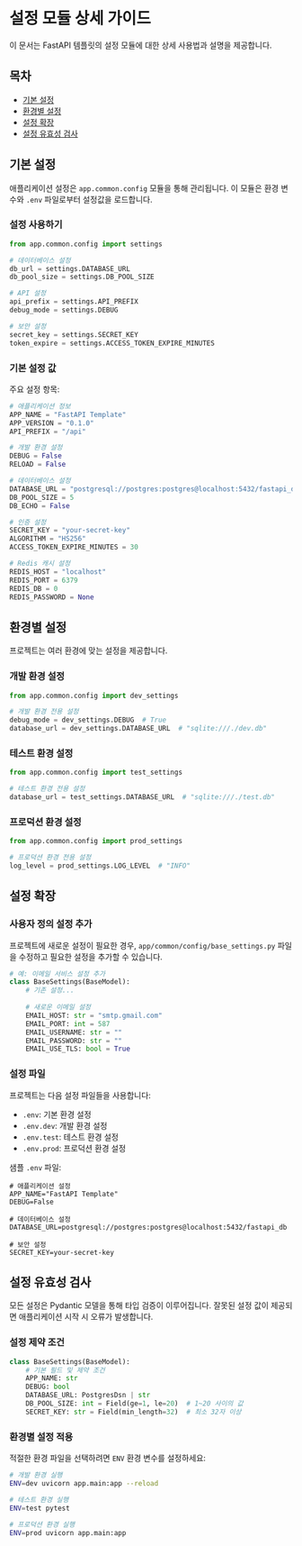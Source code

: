 # 설정 모듈 상세 가이드

이 문서는 FastAPI 템플릿의 설정 모듈에 대한 상세 사용법과 설명을 제공합니다.

## 목차

- [기본 설정](#기본-설정)
- [환경별 설정](#환경별-설정)
- [설정 확장](#설정-확장)
- [설정 유효성 검사](#설정-유효성-검사)

## 기본 설정

애플리케이션 설정은 `app.common.config` 모듈을 통해 관리됩니다. 이 모듈은 환경 변수와 `.env` 파일로부터 설정값을 로드합니다.

### 설정 사용하기

```python
from app.common.config import settings

# 데이터베이스 설정
db_url = settings.DATABASE_URL
db_pool_size = settings.DB_POOL_SIZE

# API 설정
api_prefix = settings.API_PREFIX
debug_mode = settings.DEBUG

# 보안 설정
secret_key = settings.SECRET_KEY
token_expire = settings.ACCESS_TOKEN_EXPIRE_MINUTES
```

### 기본 설정 값

주요 설정 항목:

```python
# 애플리케이션 정보
APP_NAME = "FastAPI Template"
APP_VERSION = "0.1.0"
API_PREFIX = "/api"

# 개발 환경 설정
DEBUG = False
RELOAD = False

# 데이터베이스 설정
DATABASE_URL = "postgresql://postgres:postgres@localhost:5432/fastapi_db"
DB_POOL_SIZE = 5
DB_ECHO = False

# 인증 설정
SECRET_KEY = "your-secret-key"
ALGORITHM = "HS256"
ACCESS_TOKEN_EXPIRE_MINUTES = 30

# Redis 캐시 설정
REDIS_HOST = "localhost"
REDIS_PORT = 6379
REDIS_DB = 0
REDIS_PASSWORD = None
```

## 환경별 설정

프로젝트는 여러 환경에 맞는 설정을 제공합니다.

### 개발 환경 설정

```python
from app.common.config import dev_settings

# 개발 환경 전용 설정
debug_mode = dev_settings.DEBUG  # True
database_url = dev_settings.DATABASE_URL  # "sqlite:///./dev.db"
```

### 테스트 환경 설정

```python
from app.common.config import test_settings

# 테스트 환경 전용 설정
database_url = test_settings.DATABASE_URL  # "sqlite:///./test.db"
```

### 프로덕션 환경 설정

```python
from app.common.config import prod_settings

# 프로덕션 환경 전용 설정
log_level = prod_settings.LOG_LEVEL  # "INFO"
```

## 설정 확장

### 사용자 정의 설정 추가

프로젝트에 새로운 설정이 필요한 경우, `app/common/config/base_settings.py` 파일을 수정하고 필요한 설정을 추가할 수 있습니다.

```python
# 예: 이메일 서비스 설정 추가
class BaseSettings(BaseModel):
    # 기존 설정...
    
    # 새로운 이메일 설정
    EMAIL_HOST: str = "smtp.gmail.com"
    EMAIL_PORT: int = 587
    EMAIL_USERNAME: str = ""
    EMAIL_PASSWORD: str = ""
    EMAIL_USE_TLS: bool = True
```

### 설정 파일

프로젝트는 다음 설정 파일들을 사용합니다:

- `.env`: 기본 환경 설정
- `.env.dev`: 개발 환경 설정
- `.env.test`: 테스트 환경 설정
- `.env.prod`: 프로덕션 환경 설정

샘플 `.env` 파일:

```env
# 애플리케이션 설정
APP_NAME="FastAPI Template"
DEBUG=False

# 데이터베이스 설정
DATABASE_URL=postgresql://postgres:postgres@localhost:5432/fastapi_db

# 보안 설정
SECRET_KEY=your-secret-key
```

## 설정 유효성 검사

모든 설정은 Pydantic 모델을 통해 타입 검증이 이루어집니다. 잘못된 설정 값이 제공되면 애플리케이션 시작 시 오류가 발생합니다.

### 설정 제약 조건

```python
class BaseSettings(BaseModel):
    # 기본 필드 및 제약 조건
    APP_NAME: str
    DEBUG: bool
    DATABASE_URL: PostgresDsn | str
    DB_POOL_SIZE: int = Field(ge=1, le=20)  # 1~20 사이의 값
    SECRET_KEY: str = Field(min_length=32)  # 최소 32자 이상
```

### 환경별 설정 적용

적절한 환경 파일을 선택하려면 `ENV` 환경 변수를 설정하세요:

```bash
# 개발 환경 실행
ENV=dev uvicorn app.main:app --reload

# 테스트 환경 실행
ENV=test pytest

# 프로덕션 환경 실행
ENV=prod uvicorn app.main:app
``` 